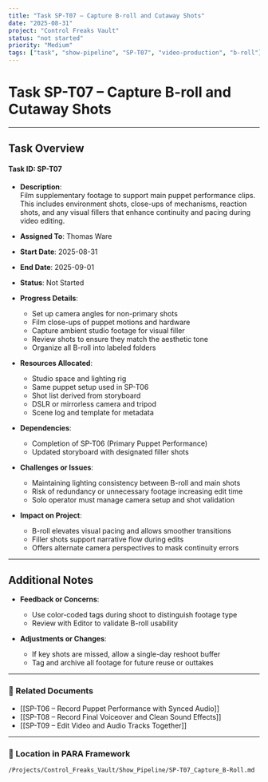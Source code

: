 ```yaml
---
title: "Task SP-T07 – Capture B-roll and Cutaway Shots"
date: "2025-08-31"
project: "Control Freaks Vault"
status: "not started"
priority: "Medium"
tags: ["task", "show-pipeline", "SP-T07", "video-production", "b-roll"]
---
```


# Task SP-T07 – Capture B-roll and Cutaway Shots

---

## Task Overview

#### Task ID: SP-T07

- **Description**:  
  Film supplementary footage to support main puppet performance clips. This includes environment shots, close-ups of mechanisms, reaction shots, and any visual fillers that enhance continuity and pacing during video editing.

- **Assigned To**: Thomas Ware

- **Start Date**: 2025-08-31  
- **End Date**: 2025-09-01

- **Status**: Not Started

- **Progress Details**:
  - Set up camera angles for non-primary shots  
  - Film close-ups of puppet motions and hardware  
  - Capture ambient studio footage for visual filler  
  - Review shots to ensure they match the aesthetic tone  
  - Organize all B-roll into labeled folders

- **Resources Allocated**:
  - Studio space and lighting rig  
  - Same puppet setup used in SP-T06  
  - Shot list derived from storyboard  
  - DSLR or mirrorless camera and tripod  
  - Scene log and template for metadata

- **Dependencies**:
  - Completion of SP-T06 (Primary Puppet Performance)  
  - Updated storyboard with designated filler shots

- **Challenges or Issues**:
  - Maintaining lighting consistency between B-roll and main shots  
  - Risk of redundancy or unnecessary footage increasing edit time  
  - Solo operator must manage camera setup and shot validation

- **Impact on Project**:
  - B-roll elevates visual pacing and allows smoother transitions  
  - Filler shots support narrative flow during edits  
  - Offers alternate camera perspectives to mask continuity errors

---

## Additional Notes

- **Feedback or Concerns**:
  - Use color-coded tags during shoot to distinguish footage type  
  - Review with Editor to validate B-roll usability

- **Adjustments or Changes**:
  - If key shots are missed, allow a single-day reshoot buffer  
  - Tag and archive all footage for future reuse or outtakes

---

### 🔗 Related Documents

- [[SP-T06 – Record Puppet Performance with Synced Audio]]  
- [[SP-T08 – Record Final Voiceover and Clean Sound Effects]]  
- [[SP-T09 – Edit Video and Audio Tracks Together]]

---

### 📁 Location in PARA Framework

`/Projects/Control_Freaks_Vault/Show_Pipeline/SP-T07_Capture_B-Roll.md`
